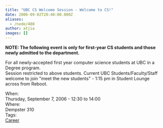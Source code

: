 ```yaml
---
title: "UBC CS Welcome Session - Welcome to CS!"
date: 2006-09-02T20:40:00.000Z
aliases:
  - /node/480
author: atjia
images: []
---
```


<div class="field field-name-body field-type-text-with-summary field-label-hidden"><div class="field-items"><div class="field-item even"><p><strong>NOTE: The following event is only for first-year CS students and those newly admitted to the department.</strong></p>
<p>For all newly-accepted first year computer science students at UBC in a Degree program.<br>
Session restricted to above students. Current UBC Students/Faculty/Staff welcome to join &quot;meet the new students&quot; - 1:15 pm in Student Lounge across from Reboot.</p>
</div></div></div><div class="field field-name-field-dates field-type-datetime field-label-above"><div class="field-label">When:&#xA0;</div><div class="field-items"><div class="field-item even"><span class="date-display-single">Thursday, September 7, 2006 - <span class="date-display-range"><span class="date-display-start">12:30</span> to <span class="date-display-end">14:00</span></span></span></div></div></div><div class="field field-name-field-location field-type-text field-label-above"><div class="field-label">Where:&#xA0;</div><div class="field-items"><div class="field-item even">Dempster 310</div></div></div>    <footer>
    <div class="field field-name-field-tags field-type-taxonomy-term-reference field-label-above"><div class="field-label">Tags:&#xA0;</div><div class="field-items"><div class="field-item even"><a href="/career">Career</a></div></div></div>      </footer>
